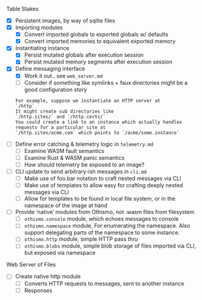 Table Stakes
- [x] Persistent images, by way of sqlite files
- [x] Importing modules
    - [x] Convert imported globals to exported globals w/ defaults
    - [x] Convert imported memories to equivalent exported memory
- [x] Instantiating instance
    - [x] Persist mutated globals after execution session
    - [x] Persist mutated memory segments after execution session
- [x] Define messaging interface
    - [X] Work it out.. see `web_server.md`
    - [ ] Consider if something like symlinks + faux directories might be a good configuration story
    ```
    For example, suppose we instantiate an HTTP server at 
    `/http`
    It might create sub directories like 
    `/http.sites/` and `/http.certs/` 
    You could create a link to an instance which actually handles requests for a particular site at
    `/http.sites/acme.com` which points to `/acme/some.instance`
    ```
- [ ] Define error catching & telemetry logic in `telemetry.md`
    - [ ] Examine WASM fault semantics
    - [ ] Examine Rust & WASM panic semantics
    - [ ] How should telemetry be exposed to an image?
- [ ] CLI update to send arbitrary-ish messages in `cli.md`
    - [ ] Make use of foo.bar notation to craft nested messages via CLI
    - [ ] Make use of templates to allow easy for crafting deeply nested messages via CLI
    - [ ] Allow for templates to be found in local file system, or in the namespace of the image at hand
- [ ] Provide ‘native’ modules from Othismo, not .wasm files from filesystem
    - [ ] `othismo.console` module, which echoes messages to console
    - [ ] `othismo.namespace` module, For enumerating the namespace.  Also support delegating parts of the namespace to some instance.
    - [ ] `othismo.http` module, simple HTTP pass thru
    - [ ] `othismo.blobs` module, simple blob storage of files imported via CLI, but exposed via namespace

Web Server of Files

- [ ] Create native http module
    - [ ] Converts HTTP requests to messages, sent to another instance
    - [ ] Responses 